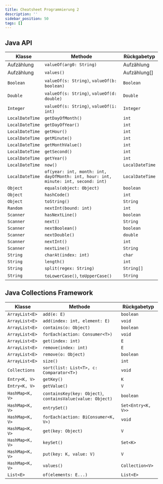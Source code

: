 ```yaml
---
title: Cheatsheet Programmierung 2
description: ''
sidebar_position: 50
tags: []
---
```


## Java API

| Klasse          | Methode                                                                           | Rückgabetyp     |
| --------------- | --------------------------------------------------------------------------------- | --------------- |
| Aufzählung      | `valueOf(arg0: String)`                                                           | Aufzählung      |
| Aufzählung      | `values()`                                                                        | Aufzählung[]    |
| `Boolean`       | `valueOf(s: String)`, `valueOf(b: boolean)`                                       | `Boolean`       |
| `Double`        | `valueOf(s: String)`, `valueOf(d: double)`                                        | `Double`        |
| `Integer`       | `valueOf(s: String)`, `valueOf(i: int)`                                           | `Integer`       |
| `LocalDateTime` | `getDayOfMonth()`                                                                 | `int`           |
| `LocalDateTime` | `getDayOfYear()`                                                                  | `int`           |
| `LocalDateTime` | `getHour()`                                                                       | `int`           |
| `LocalDateTime` | `getMinute()`                                                                     | `int`           |
| `LocalDateTime` | `getMonthValue()`                                                                 | `int`           |
| `LocalDateTime` | `getSecond()`                                                                     | `int`           |
| `LocalDateTime` | `getYear()`                                                                       | `int`           |
| `LocalDateTime` | `now()`                                                                           | `LocalDateTime` |
| `LocalDateTime` | `of(year: int, month: int, dayOfMonth: int, hour: int, minute: int, second: int)` | `LocalDateTime` |
| `Object`        | `equals(object: Object)`                                                          | `boolean`       |
| `Object`        | `hashCode()`                                                                      | `int`           |
| `Object`        | `toString()`                                                                      | `String`        |
| `Random`        | `nextInt(bound: int)`                                                             | `int`           |
| `Scanner`       | `hasNextLine()`                                                                   | `boolean`       |
| `Scanner`       | `next()`                                                                          | `String`        |
| `Scanner`       | `nextBoolean()`                                                                   | `boolean`       |
| `Scanner`       | `nextDouble()`                                                                    | `double`        |
| `Scanner`       | `nextInt()`                                                                       | `int`           |
| `Scanner`       | `nextLine()`                                                                      | `String`        |
| `String`        | `charAt(index: int)`                                                              | `char`          |
| `String`        | `length()`                                                                        | `int`           |
| `String`        | `split(regex: String)`                                                            | `String[]`      |
| `String`        | `toLowerCase()`, `toUpperCase()`                                                  | `String`        |

## Java Collections Framework

| Klasse          | Methode                                                    | Rückgabetyp        |
| --------------- | ---------------------------------------------------------- | ------------------ |
| `ArrayList<E>`  | `add(e: E)`                                                | `boolean`          |
| `ArrayList<E>`  | `add(index: int, element: E)`                              | `void`             |
| `ArrayList<E>`  | `contains(o: Object)`                                      | `boolean`          |
| `ArrayList<E>`  | `forEach(action: Consumer<T>)`                             | `void`             |
| `ArrayList<E>`  | `get(index: int)`                                          | `E`                |
| `ArrayList<E>`  | `remove(index: int)`                                       | `E`                |
| `ArrayList<E>`  | `remove(o: Object)`                                        | `boolean`          |
| `ArrayList<E>`  | `size()`                                                   | `int`              |
| `Collections`   | `sort(list: List<T>, c: Comparator<T>)`                    | `void`             |
| `Entry<K, V>`   | `getKey()`                                                 | `K`                |
| `Entry<K, V>`   | `getValue()`                                               | `V`                |
| `HashMap<K, V>` | `containsKey(key: Object)`, `containsValue(value: Object)` | `boolean`          |
| `HashMap<K, V>` | `entrySet()`                                               | `Set<Entry<K, V>>` |
| `HashMap<K, V>` | `forEach(action: BiConsumer<K, V>)`                        | `void`             |
| `HashMap<K, V>` | `get(key: Object)`                                         | `V`                |
| `HashMap<K, V>` | `keySet()`                                                 | `Set<K>`           |
| `HashMap<K, V>` | `put(key: K, value: V)`                                    | `V`                |
| `HashMap<K, V>` | `values()`                                                 | `Collection<V>`    |
| `List<E>`       | `of(elements: E...)`                                       | `List<E>`          |
